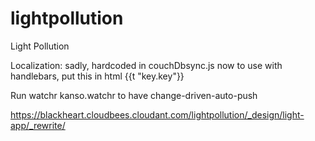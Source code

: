 lightpollution
==============

Light Pollution



Localization: sadly, hardcoded in couchDbsync.js now
to use with handlebars, put this in html 
{{t "key.key"}}

Run watchr kanso.watchr to have change-driven-auto-push


https://blackheart.cloudbees.cloudant.com/lightpollution/_design/light-app/_rewrite/